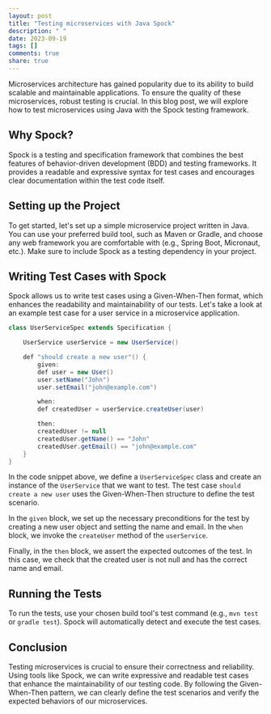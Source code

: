 ```yaml
---
layout: post
title: "Testing microservices with Java Spock"
description: " "
date: 2023-09-19
tags: []
comments: true
share: true
---
```


Microservices architecture has gained popularity due to its ability to build scalable and maintainable applications. To ensure the quality of these microservices, robust testing is crucial. In this blog post, we will explore how to test microservices using Java with the Spock testing framework.

## Why Spock?

Spock is a testing and specification framework that combines the best features of behavior-driven development (BDD) and testing frameworks. It provides a readable and expressive syntax for test cases and encourages clear documentation within the test code itself.

## Setting up the Project

To get started, let's set up a simple microservice project written in Java. You can use your preferred build tool, such as Maven or Gradle, and choose any web framework you are comfortable with (e.g., Spring Boot, Micronaut, etc.). Make sure to include Spock as a testing dependency in your project.

## Writing Test Cases with Spock

Spock allows us to write test cases using a Given-When-Then format, which enhances the readability and maintainability of our tests. Let's take a look at an example test case for a user service in a microservice application.

```java
class UserServiceSpec extends Specification {

    UserService userService = new UserService()

    def "should create a new user"() {
        given:
        def user = new User()
        user.setName("John")
        user.setEmail("john@example.com")

        when:
        def createdUser = userService.createUser(user)

        then:
        createdUser != null
        createdUser.getName() == "John"
        createdUser.getEmail() == "john@example.com"
    }
}
```

In the code snippet above, we define a `UserServiceSpec` class and create an instance of the `UserService` that we want to test. The test case `should create a new user` uses the Given-When-Then structure to define the test scenario.

In the `given` block, we set up the necessary preconditions for the test by creating a new user object and setting the name and email. In the `when` block, we invoke the `createUser` method of the `userService`.

Finally, in the `then` block, we assert the expected outcomes of the test. In this case, we check that the created user is not null and has the correct name and email.

## Running the Tests

To run the tests, use your chosen build tool's test command (e.g., `mvn test` or `gradle test`). Spock will automatically detect and execute the test cases.

## Conclusion

Testing microservices is crucial to ensure their correctness and reliability. Using tools like Spock, we can write expressive and readable test cases that enhance the maintainability of our testing code. By following the Given-When-Then pattern, we can clearly define the test scenarios and verify the expected behaviors of our microservices.